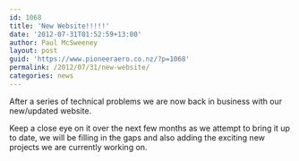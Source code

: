 ```yaml
---
id: 1068
title: 'New Website!!!!!'
date: '2012-07-31T01:52:59+13:00'
author: Paul McSweeney
layout: post
guid: 'https://www.pioneeraero.co.nz/?p=1068'
permalink: /2012/07/31/new-website/
categories: news
---
```


After a series of technical problems we are now back in business with our new/updated website.

Keep a close eye on it over the next few months as we attempt to bring it up to date, we will be filling in the gaps and also adding the exciting new projects we are currently working on.
